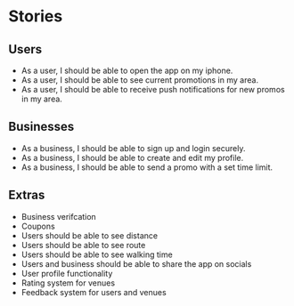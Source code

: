 # Stories

## Users
* As a user, I should be able to open the app on my iphone.
* As a user, I should be able to see current promotions in my area.
* As a user, I should be able to receive push notifications for new promos in my area.

## Businesses
* As a business, I should be able to sign up and login securely.
* As a business, I should be able to create and edit my profile.
* As a business, I should be able to send a promo with a set time limit.

## Extras
* Business verifcation
* Coupons
* Users should be able to see distance
* Users should be able to see route
* Users should be able to see walking time
* Users and business should be able to share the app on socials
* User profile functionality
* Rating system for venues
* Feedback system for users and venues
